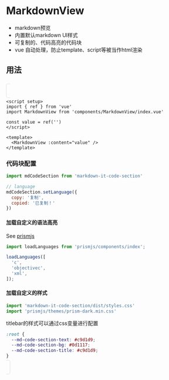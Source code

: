 # MarkdownView
- markdown预览
- 内置默认markdown UI样式
- 可复制的、代码高亮的代码块
- vue 自动处理，防止template、script等被当作html渲染

<script setup>
  import { ref } from 'vue'
  import MarkdownView from 'components/MarkdownView/index.vue'

  const value = ref(`# 一级标题

## 二级标题

### 三级标题

这里是普通的文本段落，你可以使用*斜体*或**粗体**来强调某些内容。

无序列表：
- 项目一
- 项目二
- 项目三

有序列表：
1. 第一项
2. 第二项
3. 第三项

链接：[百度](https://www.baidu.com)

插入图片：
![这是一张图片](https://via.placeholder.com/150)

代码块：
\`\`\`javascript
console.log("Hello, Markdown!")
\`\`\`
表格：
| 标题一   | 标题二   | 标题三   |
| -------- | -------- | -------- |
| 单元格一 | 单元格二 | 单元格三 |
| 单元格四 | 单元格五 | 单元格六 |
`)
</script>

## 用法
<br />
<MarkdownView class="md-code-section-demo vp-raw" :content="value" />

<style>
.md-code-section-demo {
  border: solid 1px #ddd;
  padding: 10px;
  border-radius: 5px;
}
</style>

```vue
<script setup>
import { ref } from 'vue'
import MarkdownView from 'components/MarkdownView/index.vue'

const value = ref('')
</script>

<template>
  <MarkdownView :content="value" />
</template>
```

###  代码块配置
```js
import mdCodeSection from 'markdown-it-code-section'

// language
mdCodeSection.setLanguage({
  copy: '复制',
  copied: '已复制！'
})
```

#### 加载自定义的语法高亮
See [prismjs](https://prismjs.com/)

```javascript
import loadLanguages from 'prismjs/components/index';

loadLanguages([
  'c',
  'objectivec',
  'xml',
]);
```
#### 加载自定义的样式
```js
import 'markdown-it-code-section/dist/styles.css'
import 'prismjs/themes/prism-dark.min.css'
```

titlebar的样式可以通过css变量进行配置
```css
:root {
  --md-code-section-text: #c9d1d9;
  --md-code-section-bg: #0d1117;
  --md-code-section-title: #c9d1d9;
}
```

